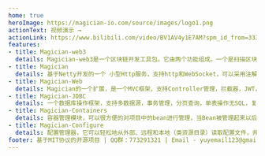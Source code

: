 ```yaml
---
home: true
heroImage: https://magician-io.com/source/images/logo1.png
actionText: 视频演示 →
actionLink: https://www.bilibili.com/video/BV1AV4y1E7AM?spm_id_from=333.999.0.0&vd_source=f4c8caf8f0691160cc645e85690569be
features:
- title: Magician-web3
  details: Magician-web3是一个区块链开发工具包。它由两个功能组成。一个是扫描区块链，根据开发者的需要监控交易。另一个是对web3j的一些二次打包，可以减少开发者在一些常见场景下的工作量。它计划支持三种链，ETH（BSC、POLYGAN等）、SOL和TRON
- title: Magician
  details: 基于Netty开发的一个 小型Http服务，支持http和WebSocket，可以采用注解来声明Handler
- title: Magician-Web
  details: Magician的一个扩展，是一个MVC框架，支持Controller管理，拦截器，JWT，自动化参数验证，实体接收参数等功能
- title: Magician-JDBC
  details: 一个数据库操作框架，支持多数据源，事务管理，分页查询，单表操作无SQL，复杂操作可以自己写SQL，支持实体参数，支持{}和?占位符
- title: Magician-Containers
  details: 容器管理模块，可以很方便的对项目中的bean进行管理，当Bean被管理起来以后就可以绑定一些功能上去了，目前绑定的功能有， AOP 和 定时任务
- title: Magician-Configure
  details: 配置管理器，它可以轻松地从外部、远程和本地（类资源目录）读取配置文件，并以键值形式缓存在项目中。在获取配置数据时，如果它不在缓存中，它会自动去环境变量中获取
footer: 基于MIT协议的开源项目 | QQ群：773291321 | Email - yuyemail123@gmail.com
---
```


